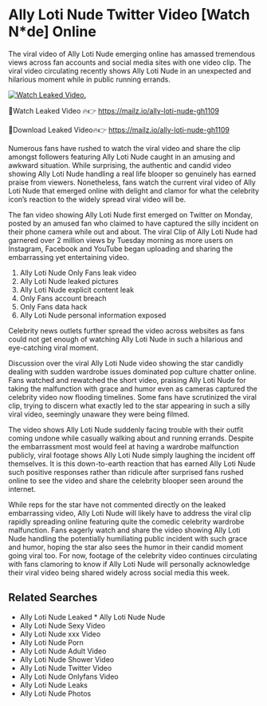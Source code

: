 ﻿# Ally Loti Nude Twitter Video [Watch N*de] Online

The viral video of ﻿Ally Loti Nude emerging online has amassed tremendous views across fan accounts and social media sites with one video clip. The viral video circulating recently shows ﻿Ally Loti Nude in an unexpected and hilarious moment while in public running errands. 

[![Watch Leaked Video.](https://miro.medium.com/v2/resize:fit:828/format:webp/1*cilzJN44JGOrTw9NJCrNHA.gif "Watch Leaked Video")](https://mailz.io/ally-loti-nude-gh1109)

🔴Watch Leaked Video 🔥👉  https://mailz.io/ally-loti-nude-gh1109 

🔴Download Leaked Video🔥👉  https://mailz.io/ally-loti-nude-gh1109 

Numerous fans have rushed to watch the viral video and share the clip amongst followers featuring ﻿Ally Loti Nude caught in an amusing and awkward situation. While surprising, the authentic and candid video showing ﻿Ally Loti Nude handling a real life blooper so genuinely has earned praise from viewers. Nonetheless, fans watch the current viral video of ﻿Ally Loti Nude that emerged online with delight and clamor for what the celebrity icon’s reaction to the widely spread viral video will be.

The fan video showing ﻿Ally Loti Nude first emerged on Twitter on Monday, posted by an amused fan who claimed to have captured the silly incident on their phone camera while out and about. The viral Clip of ﻿Ally Loti Nude had garnered over 2 million views by Tuesday morning as more users on Instagram, Facebook and YouTube began uploading and sharing the embarrassing yet entertaining video. 

1. ﻿Ally Loti Nude Only Fans leak video
2. ﻿Ally Loti Nude leaked pictures
3. ﻿Ally Loti Nude explicit content leak
4. Only Fans account breach
5. Only Fans data hack
6. ﻿Ally Loti Nude personal information exposed


Celebrity news outlets further spread the video across websites as fans could not get enough of watching ﻿Ally Loti Nude in such a hilarious and eye-catching viral moment. 

Discussion over the viral ﻿Ally Loti Nude video showing the star candidly dealing with sudden wardrobe issues dominated pop culture chatter online. Fans watched and rewatched the short video, praising ﻿Ally Loti Nude for taking the malfunction with grace and humor even as cameras captured the celebrity video now flooding timelines. Some fans have scrutinized the viral clip, trying to discern what exactly led to the star appearing in such a silly viral video, seemingly unaware they were being filmed.

The video shows ﻿Ally Loti Nude suddenly facing trouble with their outfit coming undone while casually walking about and running errands. Despite the embarrassment most would feel at having a wardrobe malfunction publicly, viral footage shows ﻿Ally Loti Nude simply laughing the incident off themselves. It is this down-to-earth reaction that has earned ﻿Ally Loti Nude such positive responses rather than ridicule after surprised fans rushed online to see the video and share the celebrity blooper seen around the internet.  

While reps for the star have not commented directly on the leaked embarrassing video, ﻿Ally Loti Nude will likely have to address the viral clip rapidly spreading online featuring quite the comedic celebrity wardrobe malfunction. Fans eagerly watch and share the video showing ﻿Ally Loti Nude handling the potentially humiliating public incident with such grace and humor, hoping the star also sees the humor in their candid moment going viral too. For now, footage of the celebrity video continues circulating with fans clamoring to know if ﻿Ally Loti Nude will personally acknowledge their viral video being shared widely across social media this week.

## Related Searches
* ﻿Ally Loti Nude Leaked
﻿* Ally Loti Nude Nude
* ﻿Ally Loti Nude Sexy Video
* ﻿Ally Loti Nude xxx Video
* ﻿Ally Loti Nude Porn
* ﻿Ally Loti Nude Adult Video
* ﻿Ally Loti Nude Shower Video
* ﻿Ally Loti Nude Twitter Video
* ﻿Ally Loti Nude Onlyfans Video
* ﻿Ally Loti Nude Leaks
* ﻿Ally Loti Nude Photos